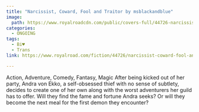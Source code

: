 ```yaml
---
title: "Narcissist, Coward, Fool and Traitor by msblackandblue"
image:
  path: https://www.royalroadcdn.com/public/covers-full/44726-narcissist-coward-fool-and-traitor.jpg
categories:
  - ONGOING
tags:
  - Bi♥
  - Trans
link: https://www.royalroad.com/fiction/44726/narcissist-coward-fool-and-traitor

---
```

Action, Adventure, Comedy, Fantasy, Magic
After being kicked out of her party, Andra von Ekko, a self-obsessed thief with no sense of subtlety, decides to create one of her own along with the worst adventurers her guild has to offer. Will they find the fame and fortune Andra seeks? Or will they become the next meal for the first demon they encounter?

